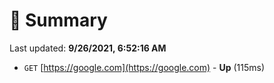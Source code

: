 # 📖 Summary
Last updated: **9/26/2021, 6:52:16 AM**

- `GET` [https://google.com](https://google.com) - **Up** (115ms)
